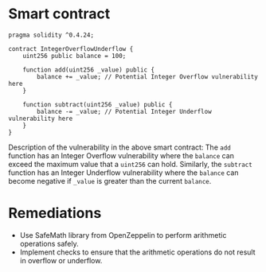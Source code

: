 # Smart contract

```solidity
pragma solidity ^0.4.24;

contract IntegerOverflowUnderflow {
    uint256 public balance = 100;

    function add(uint256 _value) public {
        balance += _value; // Potential Integer Overflow vulnerability here
    }

    function subtract(uint256 _value) public {
        balance -= _value; // Potential Integer Underflow vulnerability here
    }
}
```

Description of the vulnerability in the above smart contract:
The `add` function has an Integer Overflow vulnerability where the `balance` can exceed the maximum value that a `uint256` can hold. Similarly, the `subtract` function has an Integer Underflow vulnerability where the `balance` can become negative if `_value` is greater than the current `balance`.

# Remediations

- Use SafeMath library from OpenZeppelin to perform arithmetic operations safely.
- Implement checks to ensure that the arithmetic operations do not result in overflow or underflow.